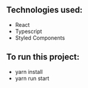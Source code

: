 

## Technologies used:
- React
- Typescript
- Styled Components
 
## To run this project:
- yarn install
- yarn run start